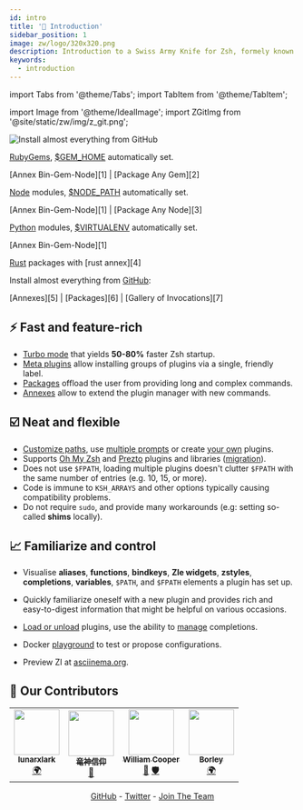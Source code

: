 ```yaml
---
id: intro
title: '🎉 Introduction'
sidebar_position: 1
image: zw/logo/320x320.png
description: Introduction to a Swiss Army Knife for Zsh, formely known as zplugin, zinit.
keywords:
  - introduction
---
```


import Tabs from '@theme/Tabs'; import TabItem from '@theme/TabItem';

import Image from '@theme/IdealImage'; import ZGitImg from '@site/static/zw/img/z_git.png';

<Image className="ZGitLogo" img={ZGitImg} alt="Install almost everything from GitHub" />

<Tabs>
  <TabItem value="gems" label="RubyGems">

[RubyGems](https://rubygems.org), [$GEM_HOME](https://guides.rubygems.org/command-reference/#gem-environment)
automatically set.

[Annex Bin-Gem-Node][1] | [Package Any Gem][2]

  </TabItem>
  <TabItem value="node" label="Node">

[Node](https://www.npmjs.com) modules,
[$NODE_PATH](https://nodejs.org/api/modules.html#modules_loading_from_the_global_folders) automatically set.

[Annex Bin-Gem-Node][1] | [Package Any Node][3]

  </TabItem>
  <TabItem value="pip" label="Python">

[Python](https://python.org) modules, [$VIRTUALENV](https://docs.python.org/3/tutorial/venv.html) automatically set.

[Annex Bin-Gem-Node][1]

  </TabItem>
  <TabItem value="rust" label="Rust">

[Rust](https://crates.io) packages with [rust annex][4]

  </TabItem>
  <TabItem value="github" label="GitHub" default>

Install almost everything from [GitHub](https://github.com):

[Annexes][5] | [Packages][6] | [Gallery of Invocations][7]

</TabItem>
</Tabs>

## ⚡️ Fast and feature-rich

- [Turbo mode][8] that yields **50-80%** faster Zsh startup.
- [Meta plugins](/search?q=meta+plugins) allow installing groups of plugins via a single, friendly label.
- [Packages](/search?q=packages) offload the user from providing long and complex commands.
- [Annexes](/search?q=annexes) allow to extend the plugin manager with new commands.

## ☑️ Neat and flexible

- [Customize paths][9], use [multiple prompts][10] or create [your own][11] plugins.
- Supports [Oh My Zsh][12] and [Prezto][12] plugins and libraries ([migration][13]).
- Does not use `$FPATH`, loading multiple plugins doesn't clutter `$FPATH` with the same number of entries (e.g. 10, 15, or more).
- Code is immune to `KSH_ARRAYS` and other options typically causing compatibility problems.
- Do not require `sudo`, and provide many workarounds (e.g: setting so-called **shims** locally).

## 📈 Familiarize and control

- Visualise **aliases**, **functions**, **bindkeys**, **Zle widgets**, **zstyles**, **completions**, **variables**, `$PATH`, and `$FPATH` elements a plugin has set up.
- Quickly familiarize oneself with a new plugin and provides rich and easy-to-digest information that might be helpful on various occasions.
- [Load or unload][14] plugins, use the ability to [manage][15] completions.

- Docker [playground](https://github.com/z-shell/playground) to test or propose configurations.
- Preview ZI at [asciinema.org](https://asciinema.org/a/459358).

## 🥇 Our Contributors

<!-- ALL-CONTRIBUTORS-LIST:START - Do not remove or modify this section -->
<!-- prettier-ignore-start -->
<!-- markdownlint-disable -->
<table>
  <tr>
    <td align="center"><a href="https://github.com/lunarxlark"><img src="https://avatars.githubusercontent.com/u/18758150?v=4?s=80" width="80px;" alt=""/><br /><sub><b>lunarxlark</b></sub></a><br /><a href="#translation-lunarxlark" title="Translation">🌍</a></td>
    <td align="center"><a href="https://github.com/the-ryujin"><img src="https://avatars.githubusercontent.com/u/98503588?v=4?s=80" width="80px;" alt=""/><br /><sub><b>竜神信仰</b></sub></a><br /><a href="#maintenance-the-ryujin" title="Maintenance">🚧</a></td>
    <td align="center"><a href="https://github.com/wicoop"><img src="https://avatars.githubusercontent.com/u/60315017?v=4?s=80" width="80px;" alt=""/><br /><sub><b>William Cooper</b></sub></a><br /><a href="#maintenance-wicoop" title="Maintenance">🚧</a> <a href="#security-wicoop" title="Security">🛡️</a></td>
    <td align="center"><a href="https://github.com/borley1211"><img src="https://avatars.githubusercontent.com/u/47778507?v=4?s=80" width="80px;" alt=""/><br /><sub><b>Borley</b></sub></a><br /><a href="#translation-borley1211" title="Translation">🌍</a></td>
  </tr>
</table>

<!-- markdownlint-restore -->
<!-- prettier-ignore-end -->

<!-- ALL-CONTRIBUTORS-LIST:END -->
<!-- markdownlint-disable -->
<div align="center">
<a href="https://github.com/z-shell">GitHub</a>
 - <a href="https://twitter.com/zshell_zi">Twitter</a>
 - <a href="https://github.com/z-shell/community/issues/new?assignees=&labels=%F0%9F%91%A5+member&template=membership.yml&title=team%3A+">Join The Team</a>
</div>

<!-- markdownlint-restore -->

[8]: getting_started/overview#turbo-mode-zsh--53
[9]: guides/customization#customizing-paths
[10]: guides/customization#multiple-prompts
[11]: guides/customization#non-github-local-plugins
[12]: getting_started/overview#oh-my-zsh-prezto
[12]: getting_started/overview#oh-my-zsh-prezto
[13]: getting_started/migration
[14]: guides/commands#loading-and-unloading
[15]: guides/commands#completions-management
